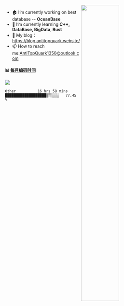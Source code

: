 
<img align="right" width="50%" src="https://github-readme-stats.vercel.app/api?username=AntiTopQuark&show_icons=true&count_private=true&hide=prs&theme=default_repocard">

- 🏠 I’m currently working on best database -- **OceanBase**
- 🌱 I’m currently learning **C++, DataBase, BigData, Rust**
- 🔭 My blog： https://blog.antitopquark.website/ 
- 📫 How to reach me:AntiTopQuark1350@outlook.com


#### :bar_chart: [每月编码时间](https://github.com/muety/wakapi)
![](https://wakatime.com/badge/user/7c1fa5d4-8b08-4e79-8279-966e71bac2d4.svg)

<!--START_SECTION:waka-->

```text
Other          16 hrs 58 mins  ███████████████████▒░░░░░   77.45 %
```

<!--END_SECTION:waka-->


